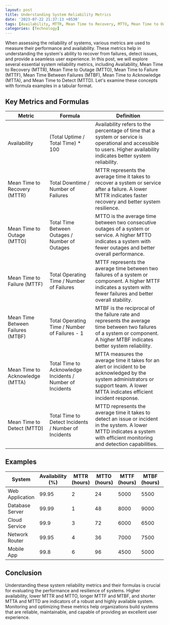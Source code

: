 ```yaml
---
layout: post
title: Understanding System Reliability Metrics
date: '2023-07-22 21:37:13 +0530'
tags: [Availability, MTTR, Mean Time to Recovery, MTTO, Mean Time to Outage, MTTTF, Mean Time to Failure, MTBF, Mean Time Between Failures, MTTA, Mean Time to Acknowledge, MTTD, Mean Time to Detect]
categories: [Technology]
---
```


When assessing the reliability of systems, various metrics are used to measure their performance and availability. These metrics help in understanding the system's ability to recover from failures, detect issues, and provide a seamless user experience. In this post, we will explore several essential system reliability metrics, including Availability, Mean Time to Recovery (MTTR), Mean Time to Outage (MTTO), Mean Time to Failure (MTTF), Mean Time Between Failures (MTBF), Mean Time to Acknowledge (MTTA), and Mean Time to Detect (MTTD). Let's examine these concepts with formula examples in a tabular format.

## Key Metrics and Formulas

| Metric               | Formula                                                                                                        | Definition                                                                                                 |
|----------------------|---------------------------------------------------------------------------------------------------------------|------------------------------------------------------------------------------------------------------------|
| Availability         | (Total Uptime / Total Time) * 100                                                                            | Availability refers to the percentage of time that a system or service is operational and accessible to users. Higher availability indicates better system reliability. |
| Mean Time to Recovery (MTTR) | Total Downtime / Number of Failures                                                                       | MTTR represents the average time it takes to recover a system or service after a failure. A lower MTTR indicates faster recovery and better system resilience.                           |
| Mean Time to Outage (MTTO)    | Total Time Between Outages / Number of Outages                                                            | MTTO is the average time between two consecutive outages of a system or service. A higher MTTO indicates a system with fewer outages and better overall performance.                     |
| Mean Time to Failure (MTTF)   | Total Operating Time / Number of Failures                                                                 | MTTF represents the average time between two failures of a system or component. A higher MTTF indicates a system with fewer failures and better overall stability.                 |
| Mean Time Between Failures (MTBF) | Total Operating Time / Number of Failures - 1                                                             | MTBF is the reciprocal of the failure rate and represents the average time between two failures of a system or component. A higher MTBF indicates better system reliability.     |
| Mean Time to Acknowledge (MTTA) | Total Time to Acknowledge Incidents / Number of Incidents                                                  | MTTA measures the average time it takes for an alert or incident to be acknowledged by the system administrators or support team. A lower MTTA indicates efficient incident response.  |
| Mean Time to Detect (MTTD)      | Total Time to Detect Incidents / Number of Incidents                                                       | MTTD represents the average time it takes to detect an issue or incident in the system. A lower MTTD indicates a system with efficient monitoring and detection capabilities.      |

## Examples

| System           | Availability (%) | MTTR (hours) | MTTO (hours) | MTTF (hours) | MTBF (hours) | MTTA (minutes) | MTTD (minutes) |
|------------------|------------------|--------------|--------------|--------------|--------------|----------------|----------------|
| Web Application  | 99.95            | 2            | 24           | 5000         | 5500         | 10             | 5              |
| Database Server  | 99.99            | 1            | 48           | 8000         | 9000         | 5              | 3              |
| Cloud Service    | 99.9             | 3            | 72           | 6000         | 6500         | 15             | 8              |
| Network Router   | 99.95            | 4            | 36           | 7000         | 7500         | 12             | 6              |
| Mobile App       | 99.8             | 6            | 96           | 4500         | 5000         | 8              | 4              |

## Conclusion

Understanding these system reliability metrics and their formulas is crucial for evaluating the performance and resilience of systems. Higher availability, lower MTTR and MTTO, longer MTTF and MTBF, and shorter MTTA and MTTD are indicators of a robust and highly available system. Monitoring and optimizing these metrics help organizations build systems that are reliable, maintainable, and capable of providing an excellent user experience.